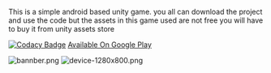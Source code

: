 This is a simple android based unity game. you all can download the project and use the code but the assets in this game used are not free you will have to buy it from  unity assets store 

[![Codacy Badge](https://api.codacy.com/project/badge/Grade/4effc0dc6d584dc49cf88f907bb3e56a)](https://www.codacy.com/app/greate43/Haunted-Zombie-Rush-?utm_source=github.com&amp;utm_medium=referral&amp;utm_content=greate43/Haunted-Zombie-Rush-&amp;utm_campaign=Badge_Grade)
[Available On Google Play](https://play.google.com/store/apps/details?id=com.greate43.sk.HuntedZombieRush) 





![bannber.png](https://bitbucket.org/repo/7dLAbe/images/1739193779-bannber.png)
![device-1280x800.png](https://bitbucket.org/repo/7dLAbe/images/560308441-device-1280x800.png)
